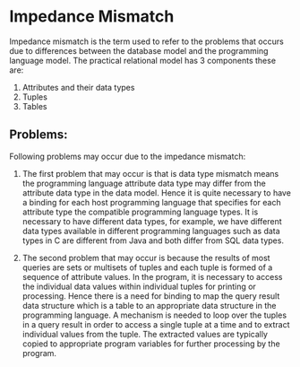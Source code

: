 # Impedance Mismatch
Impedance mismatch is the term used to refer to the problems that occurs due to differences between the database model and the programming language model. The practical relational model has 3 components these are:

1. Attributes and their data types
2. Tuples
3. Tables

## Problems:
Following problems may occur due to the impedance mismatch:

1. The first problem that may occur is that is data type mismatch means the programming language attribute data type may differ from the attribute data type in the data model.
    Hence it is quite necessary to have a binding for each host programming language that specifies for each attribute type the compatible programming language types. It is necessary to have different data types, for example, we have different data types available in different programming languages such as data types in C are different from Java and both differ from SQL data types.

2. The second problem that may occur is because the results of most queries are sets or multisets of tuples and each tuple is formed of a sequence of attribute values. In the program, it is necessary to access the individual data values within individual tuples for printing or processing. 
    Hence there is a need for binding to map the query result data structure which is a table to an appropriate data structure in the programming language. A mechanism is needed to loop over the tuples in a query result in order to access a single tuple at a time and to extract individual values from the tuple. The extracted values are typically copied to appropriate program variables for further processing by the program.